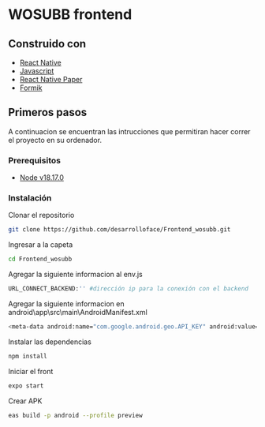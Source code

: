 # WOSUBB frontend

## Construido con

- [React Native](https://reactnative.dev/)
- [Javascript](https://www.javascript.com/)
- [React Native Paper](https://callstack.github.io/react-native-paper/)
- [Formik](https://formik.org/)

## Primeros pasos

A continuacion se encuentran las intrucciones que permitiran hacer correr el proyecto en su ordenador.

### Prerequisitos

- [Node v18.17.0](https://nodejs.org/es/)

### Instalación

Clonar el repositorio

```bash
git clone https://github.com/desarrolloface/Frontend_wosubb.git
```

Ingresar a la capeta

```bash
cd Frontend_wosubb
```

Agregar la siguiente informacion al env.js

```bash
URL_CONNECT_BACKEND:'' #dirección ip para la conexión con el backend
```

Agregar la siguiente informacion en android\app\src\main\AndroidManifest.xml

```bash
<meta-data android:name="com.google.android.geo.API_KEY" android:value="key aqui"/> #key api google maps
```

Instalar las dependencias

```bash
npm install
```

Iniciar el front

```bash
expo start
```

Crear APK

```bash
eas build -p android --profile preview
```
